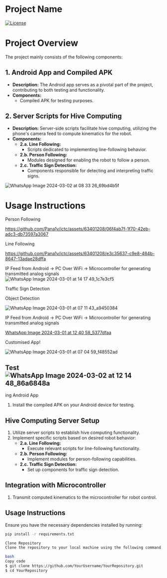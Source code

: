 # Project Name

[![License](https://img.shields.io/badge/license-MIT-blue.svg)](LICENSE)

# Project Overview

The project mainly consists of the following components:

## 1. Android App and Compiled APK
- **Description:** The Android app serves as a pivotal part of the project, contributing to both testing and functionality.
- **Components:**
  - Compiled APK for testing purposes.

## 2. Server Scripts for Hive Computing
- **Description:** Server-side scripts facilitate hive computing, utilizing the phone's camera feed to compute kinematics for the robot.
- **Components:**
  - **2.a. Line Following:**
    - Scripts dedicated to implementing line-following behavior.
  - **2.b. Person Following:**
    - Modules designed for enabling the robot to follow a person.
  - **2.c. Traffic Sign Detection:**
    - Components responsible for detecting and interpreting traffic signs.

![WhatsApp Image 2024-03-02 at 08 33 26_69bd4b5f](https://github.com/Pana1v/ictc/assets/63401208/e6d5784e-2a55-499c-ae5e-89976c08ba00)

# Usage Instructions

Person Following

https://github.com/Pana1v/ictc/assets/63401208/06f4ab7f-1f70-42eb-adc3-db73597a3067

Line Following

https://github.com/Pana1v/ictc/assets/63401208/e3c35637-c9e8-484b-8647-13adae28dffa

IP Feed from Android -> PC Over WiFi -> Microcontroller for generating transmitted analog signals
![WhatsApp Image 2024-03-01 at 14 17 49_1c7e3cf5](https://github.com/Pana1v/ictc/assets/63401208/cf725798-0a5f-4a4f-ae2e-bd12c38871b8)

Traffic Sign Detection

Object Detection 

![WhatsApp Image 2024-03-01 at 07 11 43_a9450384](https://github.com/Pana1v/ictc/assets/63401208/d2166b8a-04e5-49f0-b7de-a0d10abf122e)

IP Feed from Android -> PC Over WiFi -> Microcontroller for generating transmitted analog signals

[WhatsApp Image 2024-03-01 at 12 40 58_5377dfaa](https://github.com/Pana1v/ictc/assets/63401208/65a9f68b-1472-4193-a1f6-f22ac8050d16)

Customised App!

![WhatsApp Image 2024-03-01 at 07 04 59_f48552ad](https://github.com/Pana1v/ictc/assets/63401208/00f813e2-d4c3-480e-b479-9fd1bd4ef31b)


## Test![WhatsApp Image 2024-03-02 at 12 14 48_86a6848a](https://github.com/Pana1v/ictc/assets/63401208/b17356ed-fb88-4738-8a00-439f6b86f8b1)
ing Android App
1. Install the compiled APK on your Android device for testing.

## Hive Computing Server Setup
1. Utilize server scripts to establish hive computing functionality.
2. Implement specific scripts based on desired robot behavior:
   - **2.a. Line Following:**
     - Execute relevant scripts for line-following functionality.
   - **2.b. Person Following:**
     - Implement modules for person-following capabilities.
   - **2.c. Traffic Sign Detection:**
     - Set up components for traffic sign detection.

## Integration with Microcontroller
1. Transmit computed kinematics to the microcontroller for robot control.

## Usage Instructions

Ensure you have the necessary dependencies installed by running:

```bash
pip install -r requirements.txt

Clone Repository
Clone the repository to your local machine using the following command:

bash
Copy code
$ git clone https://github.com/YourUsername/YourRepository.git
$ cd YourRepository
